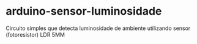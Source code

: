 # arduino-sensor-luminosidade
Circuito simples que detecta luminosidade de ambiente utilizando sensor (fotoresistor) LDR 5MM

